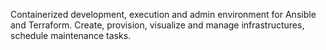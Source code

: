 Containerized development, execution and admin environment for Ansible and Terraform. 
Create, provision, visualize and manage infrastructures, schedule maintenance tasks.